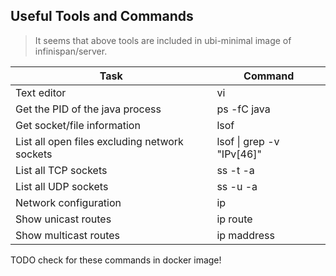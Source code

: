 ## Useful Tools and Commands

> It seems that above tools are included in ubi-minimal image of infinispan/server.

| Task                                          | Command                          |
|-----------------------------------------------|----------------------------------| 
| Text editor                                   | vi                               |
| Get the PID of the java process               | ps -fC java                      | 
| Get socket/file information                   | lsof                             | 
| List all open files excluding network sockets | lsof        \| grep -v "IPv[46]" | 
| List all TCP sockets                          | ss -t -a                         | 
| List all UDP sockets                          | ss -u -a                         | 
| Network configuration                         | ip                               | 
| Show unicast routes                           | ip route                         | 
| Show multicast routes                         | ip maddress                      |

TODO check for these commands in docker image!
